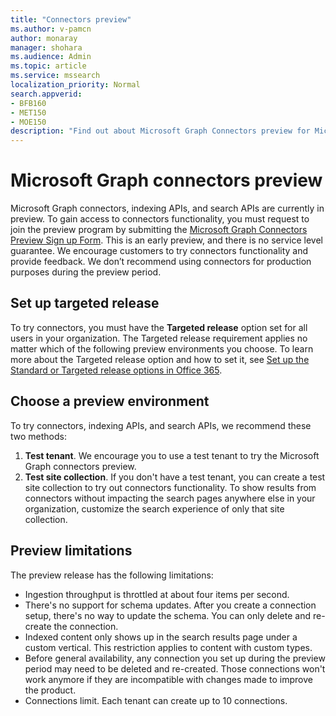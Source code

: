 ```yaml
---
title: "Connectors preview"
ms.author: v-pamcn
author: monaray
manager: shohara
ms.audience: Admin
ms.topic: article
ms.service: mssearch
localization_priority: Normal
search.appverid:
- BFB160
- MET150
- MOE150
description: "Find out about Microsoft Graph Connectors preview for Microsoft Search."
---
```


# Microsoft Graph connectors preview

Microsoft Graph connectors, indexing APIs, and search APIs are currently in preview. To gain access to connectors functionality, you must request to join the preview program by submitting the <a href="https://forms.office.com/Pages/ResponsePage.aspx?id=v4j5cvGGr0GRqy180BHbRxWYgu82J_RFnMMATAS6_chUNVYwNU1CMDNZUDBSSDZKWVo2RDJDRjRLQi4u" target="_blank">Microsoft Graph Connectors Preview Sign up Form</a>. This is an early preview, and there is no service level guarantee. We encourage customers to try connectors functionality and provide feedback. We don’t recommend using connectors for production purposes during the preview period.

## Set up targeted release
To try connectors, you must have the **Targeted release** option set for all users in your organization. The Targeted release requirement applies no matter which of the following preview environments you choose.
To learn more about the Targeted release option and how to set it, see <a href="https://docs.microsoft.com/office365/admin/manage/release-options-in-office-365?view=o365-worldwide" target="_blank">Set up the Standard or Targeted release options in Office 365</a>.

## Choose a preview environment 
To try connectors, indexing APIs, and search APIs, we recommend these two methods:
1. **Test tenant**.  We encourage you to use a test tenant to try the Microsoft Graph connectors preview.
2. **Test site collection**. If you don't have a test tenant, you can create a test site collection to try out connectors functionality. To show results from connectors without impacting the search pages anywhere else in your organization, customize the search experience of only that site collection.

## Preview limitations
The preview release has the following limitations:
* Ingestion throughput is throttled at about four items per second.
* There's no support for schema updates. After you create a connection setup, there's no way to update the schema. You can only delete and re-create the connection.
* Indexed content only shows up in the search results page under a custom vertical. This restriction applies to content with custom types.
* Before general availability, any connection you set up during the preview period may need to be deleted and re-created. Those connections won't work anymore if they are incompatible with changes made to improve the product.
* Connections limit. Each tenant can create up to 10 connections.

